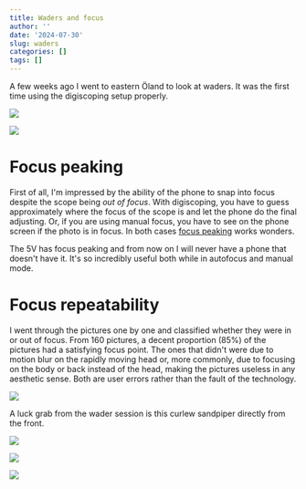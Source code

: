 ```yaml
---
title: Waders and focus
author: ''
date: '2024-07-30'
slug: waders
categories: []
tags: []
---
```


A few weeks ago I went to eastern Öland to look at waders. It was the first time using the digiscoping setup properly. 

![](data/20240714_165556.jpg)

![](data/20240714_165758.jpg)

# Focus peaking

First of all, I'm impressed by the ability of the phone to snap into focus despite the scope being *out of focus*. With digiscoping, you have to guess approximately where the focus of the scope is and let the phone do the final adjusting. Or, if you are using manual focus, you have to see on the phone screen if the photo is in focus. In both cases [focus peaking](https://en.wikipedia.org/wiki/Focus_peaking) works wonders. 

The 5V has focus peaking and from now on I will never have a phone that doesn't have it. It's so incredibly useful both while in autofocus and manual mode. 

# Focus repeatability

I went through the pictures one by one and classified whether they were in or out of focus. From 160 pictures, a decent proportion (85%) of the pictures had a satisfying focus point. The ones that didn't were due to motion blur on the rapidly moving head or, more commonly, due to focusing on the body or back instead of the head, making the pictures useless in any aesthetic sense. Both are user errors rather than the fault of the technology. 

![](data/Screenshot_20240731-102704.png)

A luck grab from the wader session is this curlew sandpiper directly from the front. 

![](data/20240714_170011.jpg)

![](data/20240714_170108.jpg)

![](data/20240714_170310.jpg)


